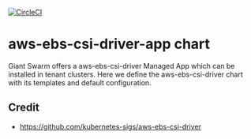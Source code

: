 [![CircleCI](https://circleci.com/gh/giantswarm/aws-ebs-csi-driver-app.svg?style=shield)](https://circleci.com/gh/giantswarm/aws-ebs-csi-driver-app)

# aws-ebs-csi-driver-app chart

Giant Swarm offers a aws-ebs-csi-driver Managed App which can be installed in tenant clusters.
Here we define the aws-ebs-csi-driver chart with its templates and default configuration.

## Credit

* https://github.com/kubernetes-sigs/aws-ebs-csi-driver
